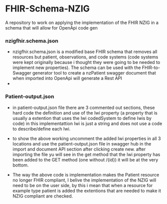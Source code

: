# FHIR-Schema-NZIG
A repository to work on applying the implementation of the FHIR NZIG in a schema that will allow for OpenApi code gen

### nzigfhir.schema.json
* nzigfhir.schema.json is a modified base FHIR schema that removes all resources but patient, observations, and code systems (code systems were kept originally because i thought they were going to be needed to implement new properties). The schema can be used with the FHIR-to-Swagger generator tool to create a nzPatient swagger document that when imported into OpenApi will generate a Rest API 
* 


### Patient-output.json
* in patient-output.json file there are 3 commented out sections, these hard code the definition and use of the Iwi property (a property that is usually a extention that uses the Iwi codedSystem to define Iwis by code) in this implementattion Iwi is just a string and does not use a code to describe/define each Iwi.

* to show the above working uncomment the added Iwi properties in all 3 locations and use the patient-output.json file in swagger hub in the import and document API section after clicking create new. after importing the file yu will see in the get method that the Iwi property has been added to the GET method (one without /{id}) it will be at the very bottom. 

* The way the above code is implementation makes the Patient resource no longer FHIR compliant, I belive the implementation of the NZIG will need to be on the user side, by this i mean that when a resource for example type patient is added the extentions that are needed to make it NZIG compliant are checked.